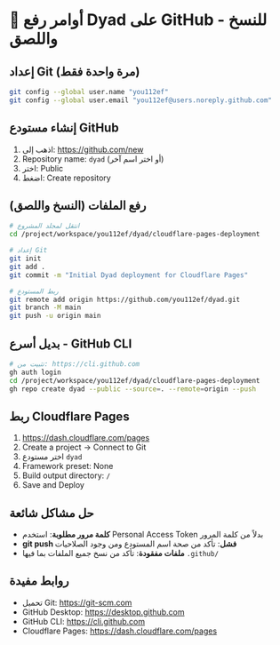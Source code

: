 # 🚀 أوامر رفع Dyad على GitHub - للنسخ واللصق

## إعداد Git (مرة واحدة فقط)
```bash
git config --global user.name "you112ef"
git config --global user.email "you112ef@users.noreply.github.com"
```

## إنشاء مستودع GitHub
1. اذهب إلى: https://github.com/new
2. Repository name: `dyad` (أو اختر اسم آخر)
3. اختر: Public
4. اضغط: Create repository

## رفع الملفات (النسخ واللصق)
```bash
# انتقل لمجلد المشروع
cd /project/workspace/you112ef/dyad/cloudflare-pages-deployment

# إعداد Git
git init
git add .
git commit -m "Initial Dyad deployment for Cloudflare Pages"

# ربط المستودع
git remote add origin https://github.com/you112ef/dyad.git
git branch -M main
git push -u origin main
```

## بديل أسرع - GitHub CLI
```bash
# تثبيت من: https://cli.github.com
gh auth login
cd /project/workspace/you112ef/dyad/cloudflare-pages-deployment
gh repo create dyad --public --source=. --remote=origin --push
```

## ربط Cloudflare Pages
1. https://dash.cloudflare.com/pages
2. Create a project → Connect to Git
3. اختر مستودع `dyad`
4. Framework preset: None
5. Build output directory: `/`
6. Save and Deploy

## حل مشاكل شائعة
- **كلمة مرور مطلوبة**: استخدم Personal Access Token بدلاً من كلمة المرور
- **git push فشل**: تأكد من صحة اسم المستودع ومن وجود الصلاحيات
- **ملفات مفقودة**: تأكد من نسخ جميع الملفات بما فيها `.github/`

## روابط مفيدة
- تحميل Git: https://git-scm.com
- GitHub Desktop: https://desktop.github.com  
- GitHub CLI: https://cli.github.com
- Cloudflare Pages: https://dash.cloudflare.com/pages